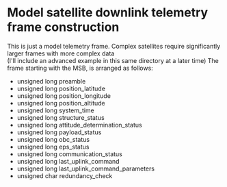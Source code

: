 # Model satellite downlink telemetry frame construction
This is just a model telemetry frame. Complex satellites require significantly larger frames with more complex data <br>
(I'll include an advanced example in this same directory at a later time)
The frame starting with the MSB, is arranged as follows:
- unsigned long preamble
- unsigned long position_latitude
- unsigned long position_longitude
- unsigned long position_altitude
- unsigned long system_time
- unsigned long structure_status
- unsigned long attitude_determination_status 
- unsigned long payload_status
- unsigned long obc_status
- unsigned long eps_status
- unsigned long communication_status
- unsigned long last_uplink_command
- unsigned long last_uplink_command_parameters
- unsigned char redundancy_check

